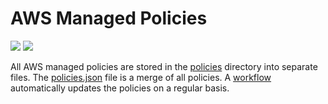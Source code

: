# AWS Managed Policies

![](https://shields.io/date/1745822866.svg?label=last%20run)
![](https://shields.io/date/1745822866.svg?label=last%20updated)

All AWS managed policies are stored in the [policies](policies) directory into
separate files. The [policies.json](policies/policies.json) file is a merge of
all policies. A [workflow](.github/workflows/list-policies.yaml) automatically
updates the policies on a regular basis.
